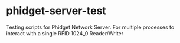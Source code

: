 # phidget-server-test
Testing scripts for Phidget Network Server. For multiple processes to interact with a single RFID 1024_0 Reader/Writer
